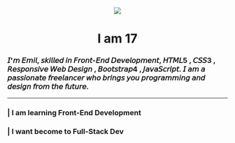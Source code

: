 <div align="center"><img src="https://thekrmff.com/assets/img/myself.webp" /></div>
<h1 align="center">I am 17</h1>
<h3>𝘐'𝘮 𝘌𝘮𝘪𝘭, 𝘴𝘬𝘪𝘭𝘭𝘦𝘥 𝘪𝘯 𝘍𝘳𝘰𝘯𝘵-𝘌𝘯𝘥 𝘋𝘦𝘷𝘦𝘭𝘰𝘱𝘮𝘦𝘯𝘵, 𝘏𝘛𝘔𝘓5 , 𝘊𝘚𝘚3 , 𝘙𝘦𝘴𝘱𝘰𝘯𝘴𝘪𝘷𝘦 𝘞𝘦𝘣 𝘋𝘦𝘴𝘪𝘨𝘯 , 𝘉𝘰𝘰𝘵𝘴𝘵𝘳𝘢𝘱4 , 𝘑𝘢𝘷𝘢𝘚𝘤𝘳𝘪𝘱𝘵. 𝘐 𝘢𝘮 𝘢 𝘱𝘢𝘴𝘴𝘪𝘰𝘯𝘢𝘵𝘦 𝘧𝘳𝘦𝘦𝘭𝘢𝘯𝘤𝘦𝘳 𝘸𝘩𝘰 𝘣𝘳𝘪𝘯𝘨𝘴 𝘺𝘰𝘶 𝘱𝘳𝘰𝘨𝘳𝘢𝘮𝘮𝘪𝘯𝘨 𝘢𝘯𝘥 𝘥𝘦𝘴𝘪𝘨𝘯 𝘧𝘳𝘰𝘮 𝘵𝘩𝘦 𝘧𝘶𝘵𝘶𝘳𝘦.</h3>
<hr>
<h3>| I am learning Front-End Development</h3>
<h3>| I want become to Full-Stack Dev</h3>
